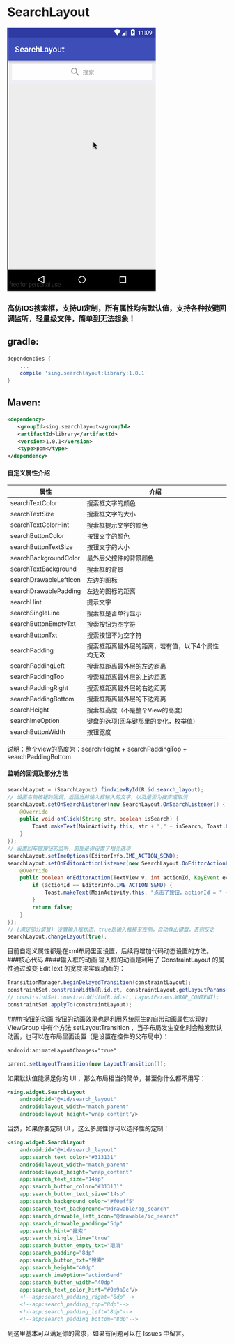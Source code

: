 # SearchLayout
![](app/src/main/res/drawable/demo.gif "")  

### 高仿IOS搜索框，支持UI定制，所有属性均有默认值，支持各种按键回调监听，轻量级文件，简单到无法想象！
## gradle:
```groovy
dependencies {
    ...
    compile 'sing.searchlayout:library:1.0.1'
}
```
## Maven:
```xml
<dependency>
　　<groupId>sing.searchlayout</groupId>
　　<artifactId>library</artifactId>
　　<version>1.0.1</version>
　　<type>pom</type>
</dependency>
```  
#### 自定义属性介绍  
属性|介绍  
---|---  
searchTextColor | 搜索框文字的颜色
searchTextSize | 搜索框文字的大小
searchTextColorHint | 搜索框提示文字的颜色
searchButtonColor | 按钮文字的颜色
searchButtonTextSize | 按钮文字的大小
searchBackgroundColor | 最外层父控件的背景颜色
searchTextBackground | 搜索框的背景
searchDrawableLeftIcon | 左边的图标
searchDrawablePadding | 左边的图标的距离
searchHint | 提示文字
searchSingleLine | 搜索框是否单行显示
searchButtonEmptyTxt | 搜索按钮为空字符
searchButtonTxt | 搜索按钮不为空字符
searchPadding | 搜索框距离最外层的距离，若有值，以下4个属性均无效
searchPaddingLeft | 搜索框距离最外层的左边距离
searchPaddingTop | 搜索框距离最外层的上边距离
searchPaddingRight | 搜索框距离最外层的右边距离
searchPaddingBottom | 搜索框距离最外层的下边距离
searchHeight | 搜索框高度（不是整个View的高度）
searchImeOption | 键盘的选项(回车键那里的变化，枚举值)
searchButtonWidth | 按钮宽度

说明：整个view的高度为：searchHeight + searchPaddingTop + searchPaddingBottom
    
#### 监听的回调及部分方法 
```JAVA
searchLayout = (SearchLayout) findViewById(R.id.search_layout);
// 设置右侧按钮的回调，返回当前输入框输入的文字，以及是否为搜索或取消
searchLayout.setOnSearchListener(new SearchLayout.OnSearchListener() {
    @Override
    public void onClick(String str, boolean isSearch) {
        Toast.makeText(MainActivity.this, str + "," + isSearch, Toast.LENGTH_SHORT).show();
    }
});
// 设置回车键按钮的监听，前提是得设置了相关选项
searchLayout.setImeOptions(EditorInfo.IME_ACTION_SEND);
searchLayout.setOnEditorActionListener(new SearchLayout.OnEditorActionListener() {
    @Override
    public boolean onEditorAction(TextView v, int actionId, KeyEvent event) {
        if (actionId == EditorInfo.IME_ACTION_SEND) {
            Toast.makeText(MainActivity.this, "点击了按钮，actionId = " + actionId, Toast.LENGTH_SHORT).show();
        }
        return false;
    }
});
// (满足部分情景) 设置输入框状态，true是输入框移至左侧，自动弹出键盘，否则反之
searchLayout.changeLayout(true);
```
目前自定义属性都是在xml布局里面设置，后续将增加代码动态设置的方法。  
###核心代码
####输入框的动画
输入框的动画是利用了 ConstraintLayout 的属性通过改变 EditText 的宽度来实现动画的：
```JAVA
TransitionManager.beginDelayedTransition(constraintLayout);
constraintSet.constrainWidth(R.id.et, constraintLayout.getLayoutParams().width);
// constraintSet.constrainWidth(R.id.et, LayoutParams.WRAP_CONTENT);
constraintSet.applyTo(constraintLayout);
```
####按钮的动画
按钮的动画效果也是利用系统原生的自带动画属性实现的  
ViewGroup 中有个方法 setLayoutTransition ，当子布局发生变化时会触发默认动画，也可以在布局里面设置（是设置在控件的父布局中）：
```XML
android:animateLayoutChanges="true"
```
```JAVA
parent.setLayoutTransition(new LayoutTransition());
```
如果默认值能满足你的 UI ，那么布局相当的简单，甚至你什么都不用写：
```XML
<sing.widget.SearchLayout
    android:id="@+id/search_layout"
    android:layout_width="match_parent"
    android:layout_height="wrap_content"/>
```
当然，如果你要定制 UI ，这么多属性你可以选择性的定制：
```XML
<sing.widget.SearchLayout
    android:id="@+id/search_layout"
    app:search_text_color="#313131"
    android:layout_width="match_parent"
    android:layout_height="wrap_content"
    app:search_text_size="14sp"
    app:search_button_color="#313131"
    app:search_button_text_size="14sp"
    app:search_background_color="#f0eff5"
    app:search_text_background="@drawable/bg_search"
    app:search_drawable_left_icon="@drawable/ic_search"
    app:search_drawable_padding="5dp"
    app:search_hint="搜索"
    app:search_single_line="true"
    app:search_button_empty_txt="取消"
    app:search_padding="8dp"
    app:search_button_txt="搜索"
    app:search_height="40dp"
    app:search_imeOption="actionSend"
    app:search_button_width="40dp"
    app:search_text_color_hint="#9a9a9c"/>
    <!--app:search_padding_right="8dp"-->
    <!--app:search_padding_top="8dp"-->
    <!--app:search_padding_left="8dp"-->
    <!--app:search_padding_bottom="8dp"-->
```
到这里基本可以满足你的需求，如果有问题可以在 Issues 中留言。